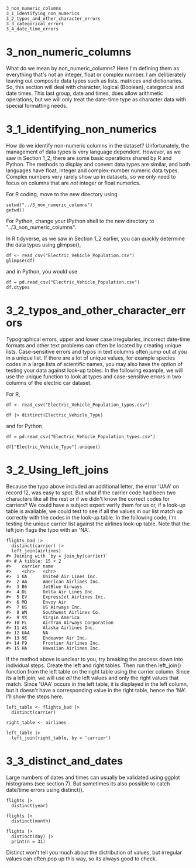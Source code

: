

    3_non_numeric_columns
	3_1_identifying_non_numerics
    3_2_typos_and_other_character_errors
    3_3_categorical_errors
    3_4_date_time_errors



# 3_non_numeric_columns

What do we mean by non_numeric_columns? Here I'm defining them as everything that's not an integer, float or complex number. I am deliberately leaving out composite data types such as lists, matrices and dictionaries. So, this section will deal with character, logical (Boolean), categorical and date times. This last group, date and times, does allow arithmetic operations, but we will only treat the date-time type as character data with special formatting needs.

# 3_1_identifying_non_numerics

How do we identify non-numeric columns in the dataset? Unfortunately, the management of data types is very language dependent. However, as we saw in Section 1_2, there are some basic operations shared by R and Python. The methods to display and convert data types are similar, and both languages have float, integer and complex-number numeric data types. Complex numbers very rarely show up in datasets, so we only need to focus on columns that are *not* integer or float numerics. 

For R coding, move to the new directory using 

	setwd("../3_non_numeric_columns")
	getwd()

For Python, change your IPython shell to the new directory to "../3_non_numeric_columns".

In R tidyverse, as we saw in Section 1_2 earlier, you can quickly determine the data types using glimpse(),

	df <- read_csv("Electric_Vehicle_Population.csv")  
	glimpse(df)
	
and in Python, you would use

	df = pd.read_csv("Electric_Vehicle_Population.csv")
	df.dtypes
	
# 3_2_typos_and_other_character_errors

Typographical errors, upper and lower case irregularies, incorrect date-time formats and other text problems can often be located by creating unique lists. Case-sensitive errors and typos in text columns often jump out at you in a unique list. If there are a lot of unique values, for example species codes in a large lists of scientific names, you may also have the option of testing your data against look-up tables. In the following example, we will use the unique function to look at types and case-sensitive errors in two columns of the electric car dataset.

For R, 

	df <- read_csv("Electric_Vehicle_Population_typos.csv")  

	df |> distinct(Electric_Vehicle_Type)
	
and for Python
	
	df = pd.read_csv("Electric_Vehicle_Population_types.csv")
	
	df["Electric_Vehicle_Type"].unique()









    

# 3_2_Using_left_joins    
    
Because the typo above included an additional letter, the error 'UAA' on record 12, was easy to spot. But what if the carrier code had been two characters like all the rest or if we didn't know the correct codes for carriers? We could have a subject expert verify them for us or, if a look-up table is available, we could test to see if all the values in our list match up correctly with the codes in the look-up table. In the following code, I'm testing the unique carrier list against the airlines look-up table. Note that the left join flags the typo with an 'NA'. 

    flights_bad |>
      distinct(carrier) |>
      left_join(airlines)
    #> Joining with `by = join_by(carrier)`
    #> # A tibble: 15 × 2
    #>    carrier name                       
    #>    <chr>   <chr>                      
    #>  1 UA      United Air Lines Inc.      
    #>  2 AA      American Airlines Inc.     
    #>  3 B6      JetBlue Airways            
    #>  4 DL      Delta Air Lines Inc.       
    #>  5 EV      ExpressJet Airlines Inc.   
    #>  6 MQ      Envoy Air                  
    #>  7 US      US Airways Inc.            
    #>  8 WN      Southwest Airlines Co.     
    #>  9 VX      Virgin America             
    #> 10 FL      AirTran Airways Corporation
    #> 11 AS      Alaska Airlines Inc.       
    #> 12 UAA     NA                         
    #> 13 9E      Endeavor Air Inc.          
    #> 14 F9      Frontier Airlines Inc.     
    #> 15 HA      Hawaiian Airlines Inc.   
    

If the method above is unclear to you, try breaking the process down into individual steps. Create the left and right tables. Then run then left_join() function from the left table on the right table using the carrier column. Since its a left join, we will use *all* the left values and only the right values that match. Since 'UAA' occurs in the left table, it is displayed in the left column, but it doesn't have a corresponding value in the right table, hence the 'NA'. I'll show the steps here.

    left_table <- flights_bad |>
      distinct(carrier) 
  
    right_table <- airlines
    
    left_table |>
      left_join(right_table, by = 'carrier')



# 3_3_distinct_and_dates

Large numbers of dates and times can usually be validated using ggplot histograms (see section 7). But sometimes its also possible to catch date/time errors using distinct().

    flights |> 
      distinct(year)
    
    flights |>
      distinct(month)
    
    flights |>
      distinct(day) |>
      print(n = 31)

Distinct won't tell you much about the distribution of values, but irregular values can often pop up this way, so its always good to check.


  
